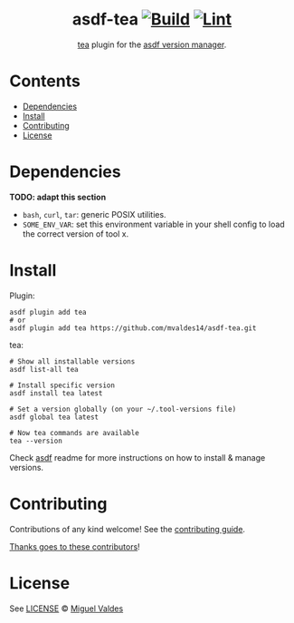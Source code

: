 <div align="center">

# asdf-tea [![Build](https://github.com/mvaldes14/asdf-tea/actions/workflows/build.yml/badge.svg)](https://github.com/mvaldes14/asdf-tea/actions/workflows/build.yml) [![Lint](https://github.com/mvaldes14/asdf-tea/actions/workflows/lint.yml/badge.svg)](https://github.com/mvaldes14/asdf-tea/actions/workflows/lint.yml)

[tea](https://github.com/mvaldes14/tea) plugin for the [asdf version manager](https://asdf-vm.com).

</div>

# Contents

- [Dependencies](#dependencies)
- [Install](#install)
- [Contributing](#contributing)
- [License](#license)

# Dependencies

**TODO: adapt this section**

- `bash`, `curl`, `tar`: generic POSIX utilities.
- `SOME_ENV_VAR`: set this environment variable in your shell config to load the correct version of tool x.

# Install

Plugin:

```shell
asdf plugin add tea
# or
asdf plugin add tea https://github.com/mvaldes14/asdf-tea.git
```

tea:

```shell
# Show all installable versions
asdf list-all tea

# Install specific version
asdf install tea latest

# Set a version globally (on your ~/.tool-versions file)
asdf global tea latest

# Now tea commands are available
tea --version
```

Check [asdf](https://github.com/asdf-vm/asdf) readme for more instructions on how to
install & manage versions.

# Contributing

Contributions of any kind welcome! See the [contributing guide](contributing.md).

[Thanks goes to these contributors](https://github.com/mvaldes14/asdf-tea/graphs/contributors)!

# License

See [LICENSE](LICENSE) © [Miguel Valdes](https://github.com/mvaldes14/)
